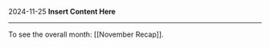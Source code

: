 2024-11-25
__Insert Content Here__
_______________________
To see the overall month: [[November Recap]].